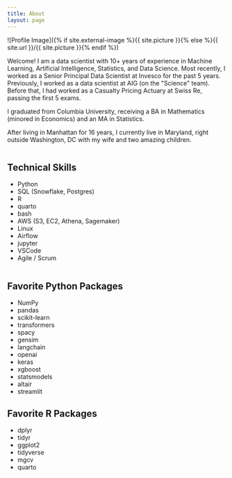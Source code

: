 ```yaml
---
title: About
layout: page
---
```

![Profile Image]({% if site.external-image %}{{ site.picture }}{% else %}{{ site.url }}/{{ site.picture }}{% endif %})

<p>Welcome! I am a data scientist with 10+ years of experience in Machine Learning, Artificial Intelligence, Statistics, and Data Science.  Most recently, I worked as a Senior Principal Data Scientist at Invesco for the past 5 years.  Previously, I worked as a data scientist at AIG (on the "Science" team).  Before that, I had worked as a Casualty Pricing Actuary at Swiss Re, passing the first 5 exams. </p>

<p>I graduated from Columbia University, receiving a BA in Mathematics (minored in Economics) and an MA in Statistics.</p>

<p>After living in Manhattan for 16 years, I currently live in Maryland, right outside Washington, DC with my wife and two amazing children.</p>

<div class="container">
	<div class="column">
		<h2>Technical Skills</h2>
		<ul class="skill-list">
			<li>Python</li>
			<li>SQL (Snowflake, Postgres)</li>
			<li>R</li>
			<li>quarto</li>
			<li>bash</li>
			<li>AWS (S3, EC2, Athena, Sagemaker)</li>
			<li>Linux</li>
			<li>Airflow</li>
			<li>jupyter</li>
			<li>VSCode</li>
			<li>Agile / Scrum</li>
		</ul>
	</div>
	<div class="column" id="right">
	<h2>Favorite Python Packages</h2>
		<ul class="python-list">
			<li>NumPy</li>
			<li>pandas</li>
			<li>scikit-learn</li>
			<li>transformers</li>
			<li>spacy</li>
			<li>gensim</li>
			<li>langchain</li>
			<li>openai</li>
			<li>keras</li>
			<li>xgboost</li>
			<li>statsmodels</li>
			<li>altair</li>
			<li>streamlit</li>
		</ul>
	<h2>Favorite R Packages</h2>
		<ul class="r-list">
			<li>dplyr</li>
			<li>tidyr</li>
			<li>ggplot2</li>
			<li>tidyverse</li>
			<li>mgcv</li>
			<li>quarto</li>
		</ul>
	</div>
</div>

